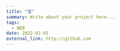 ```yaml
---
title: "웹"
summary: Write about your project here...
tags:
  - WEB
date: 2022-01-01
external_link: http://github.com
---
```


